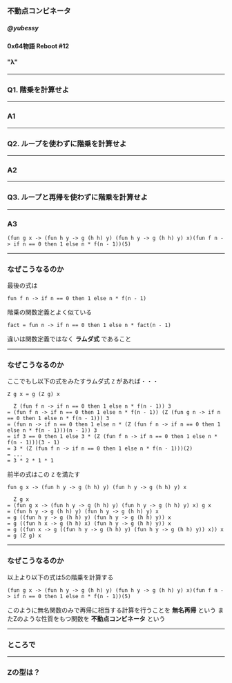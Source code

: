 <!-- $theme: gaia -->

### 不動点コンビネータ

##### @yubessy

#### 0x64物語 Reboot #12

#### "λ"

---

### Q1. 階乗を計算せよ

---

### A1

---

### Q2. ループを使わずに階乗を計算せよ

---

### A2

---

### Q3. ループと再帰を使わずに階乗を計算せよ

---

### A3

```
(fun g x -> (fun h y -> g (h h) y) (fun h y -> g (h h) y) x)(fun f n -> if n == 0 then 1 else n * f(n - 1))(5)
```

---

### なぜこうなるのか

最後の式は

`fun f n -> if n == 0 then 1 else n * f(n - 1)`

階乗の関数定義とよく似ている

`fact = fun n -> if n == 0 then 1 else n * fact(n - 1)`

違いは関数定義ではなく **ラムダ式** であること

---

### なぜこうなるのか

ここでもし以下の式をみたすラムダ式 `Z` があれば・・・

`Z g x = g (Z g) x`

```
  Z (fun f n -> if n == 0 then 1 else n * f(n - 1)) 3
= (fun f n -> if n == 0 then 1 else n * f(n - 1)) (Z (fun g n -> if n == 0 then 1 else n * f(n - 1))) 3
= (fun n -> if n == 0 then 1 else n * (Z (fun f n -> if n == 0 then 1 else n * f(n - 1)))(n - 1)) 3
= if 3 == 0 then 1 else 3 * (Z (fun f n -> if n == 0 then 1 else n * f(n - 1)))(3 - 1)
= 3 * (Z (fun f n -> if n == 0 then 1 else n * f(n - 1)))(2)
= ...
= 3 * 2 * 1 * 1
```


前半の式はこの `Z` を満たす

`fun g x -> (fun h y -> g (h h) y) (fun h y -> g (h h) y) x`

```
  Z g x
= (fun g x -> (fun h y -> g (h h) y) (fun h y -> g (h h) y) x) g x
= (fun h y -> g (h h) y) (fun h y -> g (h h) y) x
= g ((fun h y -> g (h h) y) (fun h y -> g (h h) y)) x
= g ((fun h x -> g (h h) x) (fun h y -> g (h h) y)) x
= g ((fun x -> g ((fun h y -> g (h h) y) (fun h y -> g (h h) y)) x)) x
= g (Z g) x
```

---

### なぜこうなるのか

以上より以下の式は5の階乗を計算する

```
(fun g x -> (fun h y -> g (h h) y) (fun h y -> g (h h) y) x)(fun f n -> if n == 0 then 1 else n * f(n - 1))(5)
```

このように無名関数のみで再帰に相当する計算を行うことを **無名再帰** という
またZのような性質をもつ関数を **不動点コンビネータ** という

---

### ところで

---

### Zの型は？

